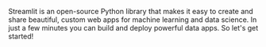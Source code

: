 Streamlit is an open-source Python library that makes it easy to create and share beautiful, custom web apps for machine learning and data science. In just a few minutes you can build and deploy powerful data apps. So let's get started!